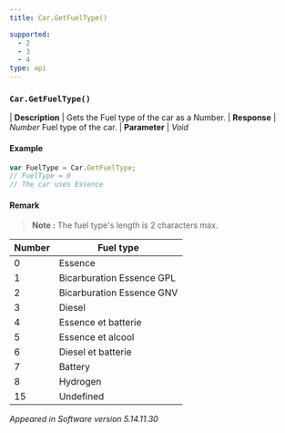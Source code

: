 ```yaml
---
title: Car.GetFuelType()

supported:
  - 2
  - 3
  - 4
type: api
---
```


### `Car.GetFuelType()`

| **Description** | Gets the Fuel type of the car as a Number.
| **Response** | *Number*  Fuel type of the car.
| **Parameter**   | *Void*

#### Example

```javascript
var FuelType = Car.GetFuelType;
// FuelType = 0
// The car uses Essence
```

#### Remark

>**Note :** The fuel type's length is 2 characters max.

Number | Fuel type
-----|----
0 | Essence
1 | Bicarburation Essence GPL
2 | Bicarburation Essence GNV
3 | Diesel
4 | Essence et batterie
5 | Essence et alcool
6 | Diesel et batterie
7 | Battery
8 | Hydrogen
15 | Undefined

*Appeared in Software version 5.14.11.30*